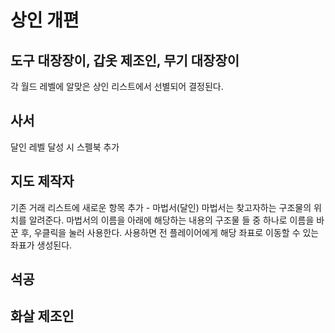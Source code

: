 # 상인 개편

## 도구 대장장이, 갑옷 제조인, 무기 대장장이
각 월드 레벨에 알맞은 상인 리스트에서 선별되어 결정된다.

## 사서
달인 레벨 달성 시 스펠북 추가

## 지도 제작자
기존 거래 리스트에 새로운 항목 추가 - 마법서(달인)
마법서는 찾고자하는 구조물의 위치를 알려준다.
마법서의 이름을 아래에 해당하는 내용의 구조물 들 중 하나로 이름을 바꾼 후, 우클릭을 눌러 사용한다.
사용하면 전 플레이어에게 해당 좌표로 이동할 수 있는 좌표가 생성된다.

## 석공

## 화살 제조인

